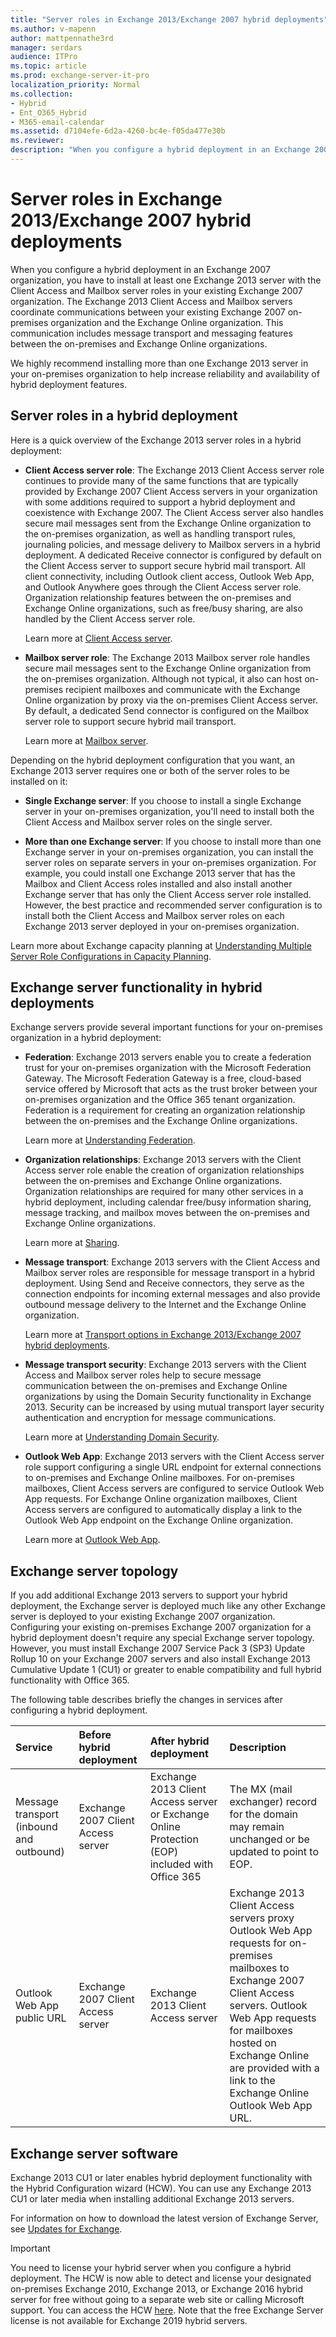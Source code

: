 ```yaml
---
title: "Server roles in Exchange 2013/Exchange 2007 hybrid deployments"
ms.author: v-mapenn
author: mattpennathe3rd
manager: serdars
audience: ITPro
ms.topic: article
ms.prod: exchange-server-it-pro
localization_priority: Normal
ms.collection:
- Hybrid
- Ent_O365_Hybrid
- M365-email-calendar
ms.assetid: d7104efe-6d2a-4260-bc4e-f05da477e30b
ms.reviewer:
description: "When you configure a hybrid deployment in an Exchange 2007 organization, you have to install at least one Exchange 2013 server with the Client Access and Mailbox server roles in your existing Exchange 2007 organization. The Exchange 2013 Client Access and Mailbox servers coordinate communications between your existing Exchange 2007 on-premises organization and the Exchange Online organization. This communication includes message transport and messaging features between the on-premises and Exchange Online organizations."
---
```


# Server roles in Exchange 2013/Exchange 2007 hybrid deployments

When you configure a hybrid deployment in an Exchange 2007 organization, you have to install at least one Exchange 2013 server with the Client Access and Mailbox server roles in your existing Exchange 2007 organization. The Exchange 2013 Client Access and Mailbox servers coordinate communications between your existing Exchange 2007 on-premises organization and the Exchange Online organization. This communication includes message transport and messaging features between the on-premises and Exchange Online organizations.

We highly recommend installing more than one Exchange 2013 server in your on-premises organization to help increase reliability and availability of hybrid deployment features.

## Server roles in a hybrid deployment

Here is a quick overview of the Exchange 2013 server roles in a hybrid deployment:

- **Client Access server role**: The Exchange 2013 Client Access server role continues to provide many of the same functions that are typically provided by Exchange 2007 Client Access servers in your organization with some additions required to support a hybrid deployment and coexistence with Exchange 2007. The Client Access server also handles secure mail messages sent from the Exchange Online organization to the on-premises organization, as well as handling transport rules, journaling policies, and message delivery to Mailbox servers in a hybrid deployment. A dedicated Receive connector is configured by default on the Client Access server to support secure hybrid mail transport. All client connectivity, including Outlook client access, Outlook Web App, and Outlook Anywhere goes through the Client Access server role. Organization relationship features between the on-premises and Exchange Online organizations, such as free/busy sharing, are also handled by the Client Access server role.

    Learn more at [Client Access server](https://docs.microsoft.com/exchange/client-access-server-exchange-2013-help).

- **Mailbox server role**: The Exchange 2013 Mailbox server role handles secure mail messages sent to the Exchange Online organization from the on-premises organization. Although not typical, it also can host on-premises recipient mailboxes and communicate with the Exchange Online organization by proxy via the on-premises Client Access server. By default, a dedicated Send connector is configured on the Mailbox server role to support secure hybrid mail transport.

    Learn more at [Mailbox server](https://docs.microsoft.com/exchange/mailbox-server-exchange-2013-help).

Depending on the hybrid deployment configuration that you want, an Exchange 2013 server requires one or both of the server roles to be installed on it:

- **Single Exchange server**: If you choose to install a single Exchange server in your on-premises organization, you'll need to install both the Client Access and Mailbox server roles on the single server.

- **More than one Exchange server**: If you choose to install more than one Exchange server in your on-premises organization, you can install the server roles on separate servers in your on-premises organization. For example, you could install one Exchange 2013 server that has the Mailbox and Client Access roles installed and also install another Exchange server that has only the Client Access server role installed. However, the best practice and recommended server configuration is to install both the Client Access and Mailbox server roles on each Exchange 2013 server deployed in your on-premises organization.

Learn more about Exchange capacity planning at [Understanding Multiple Server Role Configurations in Capacity Planning](https://go.microsoft.com/fwlink/?LinkId=266576).

## Exchange server functionality in hybrid deployments

Exchange servers provide several important functions for your on-premises organization in a hybrid deployment:

- **Federation**: Exchange 2013 servers enable you to create a federation trust for your on-premises organization with the Microsoft Federation Gateway. The Microsoft Federation Gateway is a free, cloud-based service offered by Microsoft that acts as the trust broker between your on-premises organization and the Office 365 tenant organization. Federation is a requirement for creating an organization relationship between the on-premises and the Exchange Online organizations.

    Learn more at [Understanding Federation](https://docs.microsoft.com/exchange/federation-exchange-2013-help).

- **Organization relationships**: Exchange 2013 servers with the Client Access server role enable the creation of organization relationships between the on-premises and Exchange Online organizations. Organization relationships are required for many other services in a hybrid deployment, including calendar free/busy information sharing, message tracking, and mailbox moves between the on-premises and Exchange Online organizations.

    Learn more at [Sharing](https://docs.microsoft.com/exchange/sharing-exchange-2013-help).

- **Message transport**: Exchange 2013 servers with the Client Access and Mailbox server roles are responsible for message transport in a hybrid deployment. Using Send and Receive connectors, they serve as the connection endpoints for incoming external messages and also provide outbound message delivery to the Internet and the Exchange Online organization.

    Learn more at [Transport options in Exchange 2013/Exchange 2007 hybrid deployments](transport-options.md).

- **Message transport security**: Exchange 2013 servers with the Client Access and Mailbox server roles help to secure message communication between the on-premises and Exchange Online organizations by using the Domain Security functionality in Exchange 2013. Security can be increased by using mutual transport layer security authentication and encryption for message communications.

    Learn more at [Understanding Domain Security](https://go.microsoft.com/fwlink/p/?LinkId=266581).

- **Outlook Web App**: Exchange 2013 servers with the Client Access server role support configuring a single URL endpoint for external connections to on-premises and Exchange Online mailboxes. For on-premises mailboxes, Client Access servers are configured to service Outlook Web App requests. For Exchange Online organization mailboxes, Client Access servers are configured to automatically display a link to the Outlook Web App endpoint on the Exchange Online organization.

    Learn more at [Outlook Web App](https://docs.microsoft.com/exchange/outlook-web-app-exchange-2013-help).

## Exchange server topology

If you add additional Exchange 2013 servers to support your hybrid deployment, the Exchange server is deployed much like any other Exchange server is deployed to your existing Exchange 2007 organization. Configuring your existing on-premises Exchange 2007 organization for a hybrid deployment doesn't require any special Exchange server topology. However, you must install Exchange 2007 Service Pack 3 (SP3) Update Rollup 10 on your Exchange 2007 servers and also install Exchange 2013 Cumulative Update 1 (CU1) or greater to enable compatibility and full hybrid functionality with Office 365.

The following table describes briefly the changes in services after configuring a hybrid deployment.

|**Service**|**Before hybrid deployment**|**After hybrid deployment**|**Description**|
|:-----|:-----|:-----|:-----|
|Message transport (inbound and outbound)|Exchange 2007 Client Access server|Exchange 2013 Client Access server or Exchange Online Protection (EOP) included with Office 365|The MX (mail exchanger) record for the domain may remain unchanged or be updated to point to EOP.|
|Outlook Web App public URL|Exchange 2007 Client Access server|Exchange 2013 Client Access server|Exchange 2013 Client Access servers proxy Outlook Web App requests for on-premises mailboxes to Exchange 2007 Client Access servers. Outlook Web App requests for mailboxes hosted on Exchange Online are provided with a link to the Exchange Online Outlook Web App URL.|

## Exchange server software

Exchange 2013 CU1 or later enables hybrid deployment functionality with the Hybrid Configuration wizard (HCW). You can use any Exchange 2013 CU1 or later media when installing additional Exchange 2013 servers.

For information on how to download the latest version of Exchange Server, see [Updates for Exchange](https://technet.microsoft.com/Library/jj907309).

> [!IMPORTANT]
> You need to license your hybrid server when you configure a hybrid deployment. The HCW is now able to detect and license your designated on-premises Exchange 2010, Exchange 2013, or Exchange 2016 hybrid server for free without going to a separate web site or calling Microsoft support. You can access the HCW [here](https://aka.ms/HybridWizard). Note that the free Exchange Server license is not available for Exchange 2019 hybrid servers.
